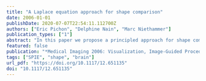 ```yaml
---
title: "A Laplace equation approach for shape comparison"
date: 2006-01-01
publishDate: 2020-07-07T22:54:11.112700Z
authors: ["Eric Pichon", "Delphine Nain", "Marc Niethammer"]
publication_types: ["1"]
abstract: "In this paper we propose a principled approach for shape comparison. Given two surfaces, one to one correspondences are determined using the Laplace equation. The distance between corresponding points is then used to define both global and local dissimilarity statistics between the surfaces. This technique provides a powerful method to compare shapes both locally and globally for the purpose of segmentation, registration or shape analysis. For improved accuracy, we propose a Boundary Element Method. Our approach is applicable to datasets of any dimension and offers subpixel resolution. We illustrate the usefulness of the technique for validation of segmentation, by defining global dissimilarity statistics and visualizing errors locally on color-coded surfaces. We also show how our technique can be applied to multiple shapes comparison."
featured: false
publication: "*Medical Imaging 2006: Visualization, Image-Guided Procedures, and Display, San Diego, California, United States, 11-16 February 2006*"
tags: ["SPIE", "shape", "brain"]
url_pdf: "https://doi.org/10.1117/12.651135"
doi: "10.1117/12.651135"
---
```


